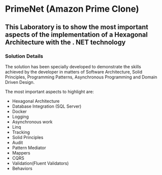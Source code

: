 # PrimeNet (Amazon Prime Clone)

## This Laboratory is to show the most important aspects of the implementation of a Hexagonal Architecture with the . NET technology

### Solution Details

The solution has been specially developed to demonstrate the skills achieved by the developer in matters of Software Architecture, Solid Principles, Programming Patterns, Asynchronous Programming and Domain Driven Design.

The most important aspects to highlight are:

- Hexagonal Architecture
- Database Integration (SQL Server)
- Docker
- Logging
- Asynchronous work
- Linq
- Tracking
- Solid Principles
- Audit
- Pattern Mediator
- Mappers
- CQRS
- Validation(Fluent Validators)
- Behaviors
